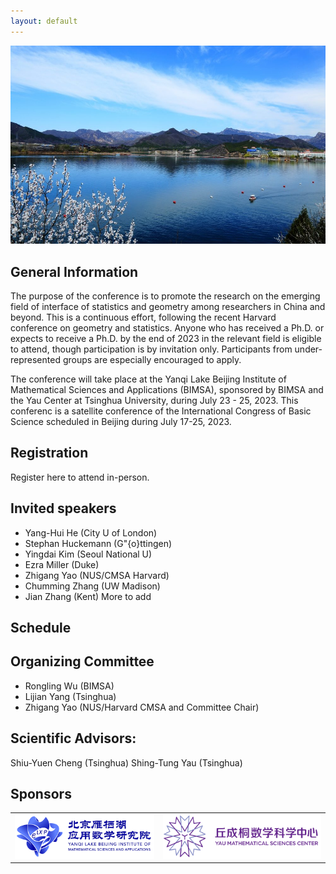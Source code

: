 ```yaml
---
layout: default
---
```

![tour](./pic/tour.jpg)

## General Information
The purpose of the conference is to promote the research on the emerging field of interface of statistics and geometry among researchers in China and beyond. This is a continuous effort, following the recent Harvard conference on geometry and statistics. Anyone who has received a Ph.D. or expects to receive a Ph.D. by the end of 2023 in the relevant field is eligible to attend, though participation is by invitation only. Participants from under-represented groups are especially encouraged to apply.

The conference will take place at the Yanqi Lake Beijing Institute of Mathematical Sciences and Applications (BIMSA), sponsored by BIMSA and the Yau Center at Tsinghua University, during July 23 - 25, 2023.
This conferenc is a satellite conference of the International Congress of Basic Science scheduled in Beijing during July 17-25, 2023.
## Registration
Register here to attend in-person.
## Invited speakers 
* Yang-Hui He (City U of London)
* Stephan Huckemann (G\"{o}ttingen)
* Yingdai Kim (Seoul National U)
* Ezra Miller (Duke)
* Zhigang Yao (NUS/CMSA Harvard)
* Chumming Zhang (UW Madison)
* Jian Zhang (Kent)
More to add

## Schedule

## Organizing Committee
* Rongling Wu (BIMSA)
* Lijian Yang (Tsinghua)
* Zhigang Yao (NUS/Harvard CMSA and Committee Chair)

## Scientific Advisors: 
Shiu-Yuen Cheng (Tsinghua)
Shing-Tung Yau (Tsinghua)

## Sponsors
<!-- ![yanqi](./pic/yanqi_small.png)
![ymsc](./pic/yanqi_small.png) -->

<table>
<tr>
<td><img src="./pic/yanqi_small.png" alt="yanqi"></td>
<td><img src="./pic/ymsc_small.png" alt="ymsc"></td>
</tr>
</table>


<!-- Text can be **bold**, _italic_, or ~~strikethrough~~.

[Link to another page](./another-page.html).

There should be whitespace between paragraphs.

There should be whitespace between paragraphs. We recommend including a README, or a file with information about your project.

# Header 1

This is a normal paragraph following a header. GitHub is a code hosting platform for version control and collaboration. It lets you and others work together on projects from anywhere.

## Header 2

> This is a blockquote following a header.
>
> When something is important enough, you do it even if the odds are not in your favor.

### Header 3

```js
// Javascript code with syntax highlighting.
var fun = function lang(l) {
  dateformat.i18n = require('./lang/' + l)
  return true;
}
```

```ruby
# Ruby code with syntax highlighting
GitHubPages::Dependencies.gems.each do |gem, version|
  s.add_dependency(gem, "= #{version}")
end
```

#### Header 4

*   This is an unordered list following a header.
*   This is an unordered list following a header.
*   This is an unordered list following a header.

##### Header 5

1.  This is an ordered list following a header.
2.  This is an ordered list following a header.
3.  This is an ordered list following a header.

###### Header 6

| head1        | head two          | three |
|:-------------|:------------------|:------|
| ok           | good swedish fish | nice  |
| out of stock | good and plenty   | nice  |
| ok           | good `oreos`      | hmm   |
| ok           | good `zoute` drop | yumm  |

### There's a horizontal rule below this.

* * *

### Here is an unordered list:

*   Item foo
*   Item bar
*   Item baz
*   Item zip

### And an ordered list:

1.  Item one
1.  Item two
1.  Item three
1.  Item four

### And a nested list:

- level 1 item
  - level 2 item
  - level 2 item
    - level 3 item
    - level 3 item
- level 1 item
  - level 2 item
  - level 2 item
  - level 2 item
- level 1 item
  - level 2 item
  - level 2 item
- level 1 item

### Small image

![Octocat](https://github.githubassets.com/images/icons/emoji/octocat.png)

### Large image

![Branching](https://guides.github.com/activities/hello-world/branching.png)


### Definition lists can be used with HTML syntax.

<dl>
<dt>Name</dt>
<dd>Godzilla</dd>
<dt>Born</dt>
<dd>1952</dd>
<dt>Birthplace</dt>
<dd>Japan</dd>
<dt>Color</dt>
<dd>Green</dd>
</dl>

```
Long, single-line code blocks should not wrap. They should horizontally scroll if they are too long. This line should be long enough to demonstrate this.
```

```
The final element.
``` -->
